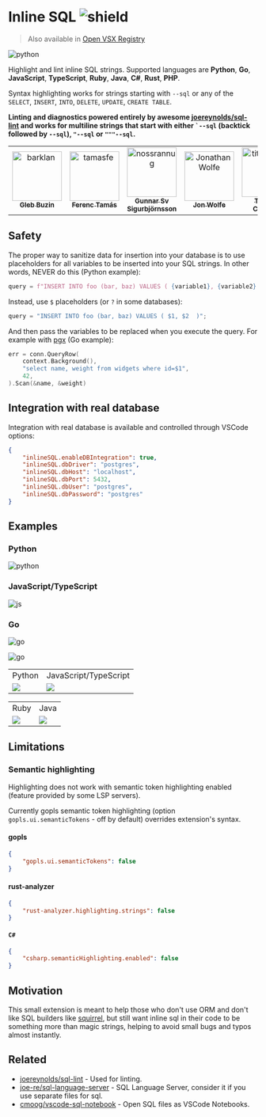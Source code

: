# Inline SQL ![shield](https://img.shields.io/visual-studio-marketplace/i/qufiwefefwoyn.inline-sql-syntax)

> Also available in [Open VSX Registry](https://open-vsx.org/extension/qufiwefefwoyn/inline-sql-syntax)

![python](docs/py_lint.png)

Highlight and lint inline SQL strings.
Supported languages are **Python**, **Go**, **JavaScript**, **TypeScript**, **Ruby**, **Java**, **C#**, **Rust**, **PHP**.

Syntax highlighting works for strings starting with `--sql` or any of
the `SELECT`, `INSERT`, `INTO`, `DELETE`, `UPDATE`, `CREATE TABLE`.

**Linting and diagnostics powered entirely by awesome
[joereynolds/sql-lint](https://github.com/joereynolds/sql-lint) and works for
multiline strings that start with either <code>\`--sql</code> (backtick followed by `--sql`),
`"--sql` or `"""--sql`.**

<!-- readme: contributors -start -->
<table>
<tr>
    <td align="center">
        <a href="https://github.com/barklan">
            <img src="https://avatars.githubusercontent.com/u/71007493?v=4" width="100;" alt="barklan"/>
            <br />
            <sub><b>Gleb Buzin</b></sub>
        </a>
    </td>
    <td align="center">
        <a href="https://github.com/tamasfe">
            <img src="https://avatars.githubusercontent.com/u/25967296?v=4" width="100;" alt="tamasfe"/>
            <br />
            <sub><b>Ferenc Tamás</b></sub>
        </a>
    </td>
    <td align="center">
        <a href="https://github.com/nossrannug">
            <img src="https://avatars.githubusercontent.com/u/416906?v=4" width="100;" alt="nossrannug"/>
            <br />
            <sub><b>Gunnar Sv Sigurbjörnsson</b></sub>
        </a>
    </td>
    <td align="center">
        <a href="https://github.com/JonathanWolfe">
            <img src="https://avatars.githubusercontent.com/u/1449779?v=4" width="100;" alt="JonathanWolfe"/>
            <br />
            <sub><b>Jon Wolfe</b></sub>
        </a>
    </td>
    <td align="center">
        <a href="https://github.com/titouancreach">
            <img src="https://avatars.githubusercontent.com/u/3995719?v=4" width="100;" alt="titouancreach"/>
            <br />
            <sub><b>Titouan CREACH</b></sub>
        </a>
    </td></tr>
</table>
<!-- readme: contributors -end -->

## Safety

The proper way to sanitize data for insertion into your database is to
use placeholders for all variables to be inserted into your SQL strings.
In other words, NEVER do this (Python example):

```python
query = f"INSERT INTO foo (bar, baz) VALUES ( {variable1}, {variable2} )";
```

Instead, use `$` placeholders (or `?` in some databases):

```python
query = "INSERT INTO foo (bar, baz) VALUES ( $1, $2  )";
```

And then pass the variables to be replaced when you execute the query.
For example with [pgx](https://github.com/JackC/pgx) (Go example):

```go
err = conn.QueryRow(
    context.Background(),
    "select name, weight from widgets where id=$1",
    42,
).Scan(&name, &weight)
```

## Integration with real database

Integration with real database is available and controlled through VSCode options:

```json
{
    "inlineSQL.enableDBIntegration": true,
    "inlineSQL.dbDriver": "postgres",
    "inlineSQL.dbHost": "localhost",
    "inlineSQL.dbPort": 5432,
    "inlineSQL.dbUser": "postgres",
    "inlineSQL.dbPassword": "postgres"
}
```

## Examples

### Python

![python](docs/py_lint.png)

### JavaScript/TypeScript

![js](docs/js_lint.png)

### Go

![go](docs/go_lint.png)

![go](docs/go_lint2.png)

<table style="width:100%; border: none!important;">
  <tr>
    <td>Python</td>
    <td>JavaScript/TypeScript</td>
  </tr>
  <tr>
    <td><img src="docs/python.png" /></td>
    <td><img src="docs/js.png" /></td>
  </tr>
</table>

<table style="width:100%; border: none!important;">
  <tr>
    <td>Ruby</td>
    <td>Java</td>
  </tr>
  <tr>
    <td><img src="docs/ruby.png" /></td>
    <td><img src="docs/java.png" /></td>
  </tr>
</table>

## Limitations

### Semantic highlighting

Highlighting does not work with semantic token highlighting enabled (feature provided by some LSP servers).

Currently gopls semantic token highlighting (option `gopls.ui.semanticTokens` - off by default)
overrides extension's syntax.

#### gopls

```json
{
    "gopls.ui.semanticTokens": false
}
```

#### rust-analyzer

```json
{
    "rust-analyzer.highlighting.strings": false
}
```

#### `C#`

```json
{
    "csharp.semanticHighlighting.enabled": false
}
```

## Motivation

This small extension is meant to help those who don't use ORM and don't like SQL builders
like [squirrel](https://github.com/Masterminds/squirrel),
but still want inline sql in their code to be something more than magic strings,
helping to avoid small bugs and typos almost instantly.

## Related

- [joereynolds/sql-lint](https://github.com/joereynolds/sql-lint) - Used for linting.
- [joe-re/sql-language-server](https://github.com/joe-re/sql-language-server) - SQL Language Server, consider it if you use separate files for sql.
- [cmoog/vscode-sql-notebook](https://github.com/cmoog/vscode-sql-notebook) - Open SQL files as VSCode Notebooks.
